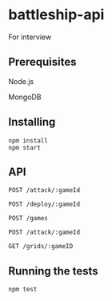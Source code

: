 # battleship-api
For interview

## Prerequisites
Node.js

MongoDB

## Installing
```
npm install
npm start
```

## API
`POST /attack/:gameId`

`POST /deploy/:gameId`

`POST /games`

`POST /attack/:gameId`

`GET /grids/:gameID`

## Running the tests
`npm test`
